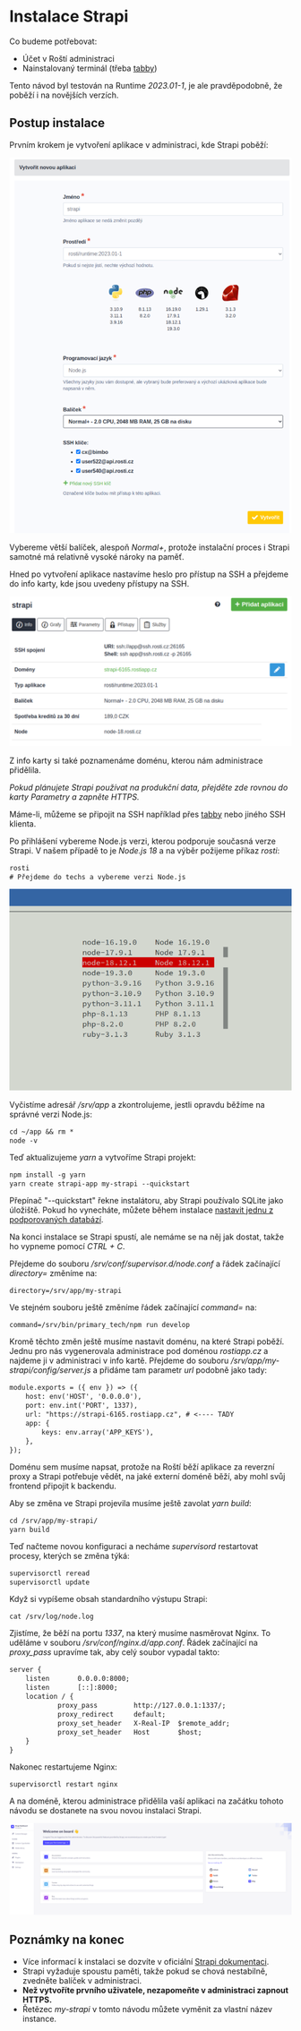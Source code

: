 # Instalace Strapi

Co budeme potřebovat:

* Účet v Roští administraci
* Nainstalovaný terminál (třeba [tabby](https://tabby.sh/))

Tento návod byl testován na Runtime *2023.01-1*, je ale pravděpodobně, že poběží i na novějších verzích.

## Postup instalace

Prvním krokem je vytvoření aplikace v administraci, kde Strapi poběží:

![Vytvoření Node.js aplikace v administraci](../../imgs/strapi/app.png)

Vybereme větší balíček, alespoň *Normal+*, protože instalační proces i Strapi samotné má relativně vysoké nároky na paměť.

Hned po vytvoření aplikace nastavíme heslo pro přístup na SSH a přejdeme do info karty, kde jsou uvedeny přístupy na SSH.

![SSH přístup](../../imgs/strapi/ssh.png)

Z info karty si také poznamenáme doménu, kterou nám administrace přidělila.

*Pokud plánujete Strapi používat na produkční data, přejděte zde rovnou do karty Parametry a zapněte HTTPS.*

Máme-li, můžeme se připojit na SSH například přes [tabby](https://tabby.sh/) nebo jiného SSH klienta.

Po přihlášení vybereme Node.js verzi, kterou podporuje současná verze Strapi. V našem případě to je *Node.js 18* a na výběr požijeme příkaz *rosti*:

    rosti
    # Přejdeme do techs a vybereme verzi Node.js

![Výběr verze Node.js](../../imgs/strapi/node_version.png)

Vyčistíme adresář */srv/app* a zkontrolujeme, jestli opravdu běžíme na správné verzi Node.js:

    cd ~/app && rm *
    node -v

Teď aktualizujeme *yarn* a vytvoříme Strapi projekt:

    npm install -g yarn
    yarn create strapi-app my-strapi --quickstart

Přepínač "--quickstart" řekne instalátoru, aby Strapi používalo SQLite jako úložiště. Pokud ho vynecháte, můžete během instalace [nastavit jednu z podporovaných databází](https://docs.strapi.io/developer-docs/latest/setup-deployment-guides/installation/cli.html#creating-a-strapi-project).

Na konci instalace se Strapi spustí, ale nemáme se na něj jak dostat, takže ho vypneme pomocí *CTRL + C*.

Přejdeme do souboru */srv/conf/supervisor.d/node.conf* a řádek začínající *directory=* změníme na:

    directory=/srv/app/my-strapi

Ve stejném souboru ještě změníme řádek začínající *command=* na:

    command=/srv/bin/primary_tech/npm run develop

Kromě těchto změn ještě musíme nastavit doménu, na které Strapi poběží. Jednu pro nás vygenerovala administrace pod doménou *rostiapp.cz* a najdeme ji v administraci v info kartě. Přejdeme do souboru */srv/app/my-strapi/config/server.js* a přidáme tam parametr *url* podobně jako tady:

    module.exports = ({ env }) => ({
        host: env('HOST', '0.0.0.0'),
        port: env.int('PORT', 1337),
        url: "https://strapi-6165.rostiapp.cz", # <---- TADY
        app: {
            keys: env.array('APP_KEYS'),
        },
    });

Doménu sem musíme napsat, protože na Roští běží aplikace za reverzní proxy a Strapi potřebuje vědět, na jaké externí doméně běží, aby mohl svůj frontend připojit k backendu.

Aby se změna ve Strapi projevila musíme ještě zavolat *yarn build*:

    cd /srv/app/my-strapi/
    yarn build

Teď načteme novou konfiguraci a necháme *supervisord* restartovat procesy, kterých se změna týká:

    supervisorctl reread
    supervisorctl update

Když si vypíšeme obsah standardního výstupu Strapi:

    cat /srv/log/node.log

Zjistíme, že běží na portu *1337*, na který musíme nasměrovat Nginx. To uděláme v souboru */srv/conf/nginx.d/app.conf*. Řádek začínající na *proxy_pass* upravíme tak, aby celý soubor vypadal takto:

    server {
        listen       0.0.0.0:8000;
        listen       [::]:8000;
        location / {
                proxy_pass         http://127.0.0.1:1337/;
                proxy_redirect     default;
                proxy_set_header   X-Real-IP  $remote_addr;
                proxy_set_header   Host       $host;
        }
    }

Nakonec restartujeme Nginx:

    supervisorctl restart nginx

A na doméně, kterou administrace přidělila vaší aplikaci na začátku tohoto návodu se dostanete na svou novou instalaci Strapi.

![Čerstvá instalace Strapi](../../imgs/strapi/mystrapi.png)

## Poznámky na konec

* Více informací k instalaci se dozvíte v oficiální [Strapi dokumentaci](https://docs.strapi.io/developer-docs/latest/setup-deployment-guides/installation/cli.html#preparing-the-installation).
* Strapi vyžaduje spoustu paměti, takže pokud se chová nestabilně, zvedněte balíček v administraci.
* **Než vytvoříte prvního uživatele, nezapomeňte v administraci zapnout HTTPS.**
* Řetězec *my-strapi* v tomto návodu můžete vyměnit za vlastní název instance.
